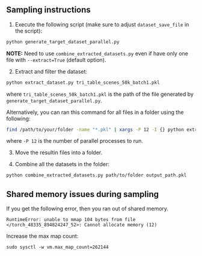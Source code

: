 ## Sampling instructions

1. Execute the following script (make sure to adjust `dataset_save_file` in the script):
```bash
python generate_target_dataset_parallel.py
```

**NOTE:** Need to use `combine_extracted_datasets.py` even if have only one file with
`--extract=True` (default option).

2. Extract and filter the dataset:
```bash
python extract_dataset.py tri_table_scenes_50k_batch1.pkl
```
where `tri_table_scenes_50k_batch1.pkl` is the path of the file generated by `generate_target_dataset_parallel.py`.

Alternatively, you can ran this command for all files in a folder using the following:
```bash
find /path/to/your/folder -name "*.pkl" | xargs -P 12 -I {} python extract_dataset.py "{}"
```
where `-P 12` is the number of parallel processes to run.

3. Move the resultin files into a folder.

4. Combine all the datasets in the folder:
```bash
python combine_extracted_datasets.py path/to/folder output_path.pkl
```

## Shared memory issues during sampling

If you get the following error, then you ran out of shared memory.
```
RuntimeError: unable to mmap 104 bytes from file </torch_48335_894824247_52>: Cannot allocate memory (12)
```

Increase the max map count:
```
sudo sysctl -w vm.max_map_count=262144
```